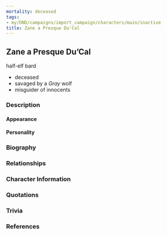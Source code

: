 ```yaml
---
mortality: deceased
tags:
- my/DND/campaigns/import_campaign/characters/main/inactive
title: Zane a Presque Du'Cal
---
```


## Zane a Presque Du’Cal

half-elf bard

- deceased
- savaged by a _Gray_ wolf
- misguider of innocents

### Description

#### Appearance

#### Personality

### Biography

### Relationships

### Character Information

### Quotations

### Trivia

### References
